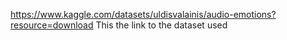 https://www.kaggle.com/datasets/uldisvalainis/audio-emotions?resource=download
This the link to the dataset used
